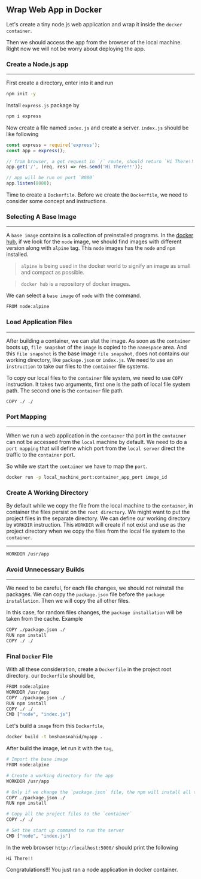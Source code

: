 ## Wrap Web App in Docker

Let's create a tiny node.js web application and wrap it inside the `docker container`.

Then we should access the app from the browser of the local machine. Right now we will not be worry about deploying the app.

### Create a Node.js app

---

First create a directory, enter into it and run

```bash
npm init -y
```

Install `express.js` package by

```bash
npm i express
```

Now create a file named `index.js` and create a server. `index.js` should be like following

```js
const express = require('express');
const app = express();

// from browser, a get request in `/` route, should return `Hi There!!`
app.get('/', (req, res) => res.send('Hi There!!'));

// app will be run on port `8080`
app.listen(8080);
```

Time to create a `Dockerfile`. Before we create the `Dockerfile`, we need to consider some concept and instructions.

### Selecting A Base Image

---

A `base image` contains is a collection of preinstalled programs. In the [docker hub](https://hub.docker.com), if we look for the `node` image, we should find images with different version along with `alpine` tag. This `node` images has the `node` and `npm` installed.

> `alpine` is being used in the docker world to signify an image as small and compact as possible.

> `docker hub` is a repository of docker images.

We can select a `base image` of `node` with the command.

```bash
FROM node:alpine
```

### Load Application Files

---

After building a container, we can stat the image. As soon as the `container` boots up, `file snapshot` of the `image` is copied to the `namespace` area. And this `file snapshot` is the base image `file snapshot`, does not contains our working directory, like `package.json` or `index.js`. We need to use an `instruction` to take our files to the `container` file systems.

To copy our local files to the `container` file system, we need to use `COPY` instruction. It takes two arguments, first one is the path of local file system path. The second one is the `container` file path.

```bash
COPY ./ ./
```

### Port Mapping

---

When we run a web application in the `container` tha port in the `container` can not be accessed from the `local` machine by default. We need to do a `port mapping` that will define which port from the `local server` direct the traffic to the `container` port.

So while we start the `container` we have to map the `port`.

```bash
docker run -p local_machine_port:container_app_port image_id
```

### Create A Working Directory

By default while we copy the file from the local machine to the `container`, in container the files persist on the `root directory`. We might want to put the project files in the separate directory. We can define our working directory by `WORKDIR` instruction. This `WORKDIR` will create if not exist and use as the project directory when we copy the files from the local file system to the `container`.

---

```bash
WORKDIR /usr/app
```

### Avoid Unnecessary Builds

---

We need to be careful, for each file changes, we should not reinstall the packages. We can copy the `package.json` file before the `package installation`. Then we will copy the all other files.

In this case, for random files changes, the `package installation` will be taken from the cache. Example

```bash
COPY ./package.json ./
RUN npm install
COPY ./ ./
```

### **Final `Docker` File**

With all these consideration, create a `Dockerfile` in the project root directory. our `Dockerfile` should be,

```bash
FROM node:alpine
WORKDIR /usr/app
COPY ./package.json ./
RUN npm install
COPY ./ ./
CMD ["node", "index.js"]
```

Let's build a `image` from this `Dockerfile`,

```bash
docker build -t bmshamsnahid/myapp .
```

After build the image, let run it with the `tag`,

```bash
# Import the base image
FROM node:alpine

# Create a working directory for the app
WORKDIR /usr/app

# Only if we change the `package.json` file, the npm will install all the modules along with the new one
COPY ./package.json ./
RUN npm install

# Copy all the project files to the `container`
COPY ./ ./

# Set the start up command to run the server
CMD ["node", "index.js"]
```

In the web browser `http://localhost:5000/` should print the following

```
Hi There!!
```

Congratulations!!! You just ran a node application in docker container.
